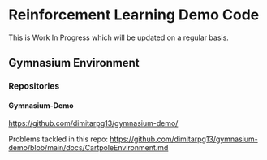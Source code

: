# Reinforcement Learning Demo Code
This is Work In Progress which will be updated on a regular basis.

## Gymnasium Environment

### Repositories

#### Gymnasium-Demo
https://github.com/dimitarpg13/gymnasium-demo/

Problems tackled in this repo: https://github.com/dimitarpg13/gymnasium-demo/blob/main/docs/CartpoleEnvironment.md

